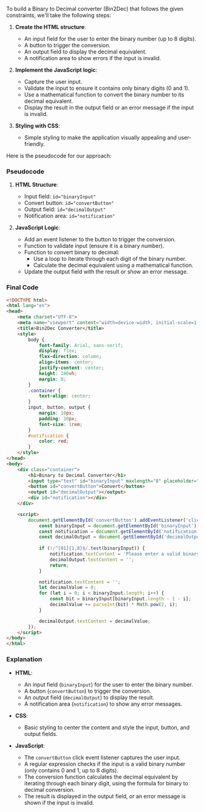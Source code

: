 To build a Binary to Decimal converter (Bin2Dec) that follows the given constraints, we'll take the following steps:

1. **Create the HTML structure**:
    - An input field for the user to enter the binary number (up to 8 digits).
    - A button to trigger the conversion.
    - An output field to display the decimal equivalent.
    - A notification area to show errors if the input is invalid.

2. **Implement the JavaScript logic**:
    - Capture the user input.
    - Validate the input to ensure it contains only binary digits (0 and 1).
    - Use a mathematical function to convert the binary number to its decimal equivalent.
    - Display the result in the output field or an error message if the input is invalid.

3. **Styling with CSS**:
    - Simple styling to make the application visually appealing and user-friendly.

Here is the pseudocode for our approach:

### Pseudocode

1. **HTML Structure**:
    - Input field: `id="binaryInput"`
    - Convert button: `id="convertButton"`
    - Output field: `id="decimalOutput"`
    - Notification area: `id="notification"`

2. **JavaScript Logic**:
    - Add an event listener to the button to trigger the conversion.
    - Function to validate input (ensure it is a binary number).
    - Function to convert binary to decimal:
        - Use a loop to iterate through each digit of the binary number.
        - Calculate the decimal equivalent using a mathematical function.
    - Update the output field with the result or show an error message.

### Final Code

```html
<!DOCTYPE html>
<html lang="en">
<head>
    <meta charset="UTF-8">
    <meta name="viewport" content="width=device-width, initial-scale=1.0">
    <title>Bin2Dec Converter</title>
    <style>
        body {
            font-family: Arial, sans-serif;
            display: flex;
            flex-direction: column;
            align-items: center;
            justify-content: center;
            height: 100vh;
            margin: 0;
        }
        .container {
            text-align: center;
        }
        input, button, output {
            margin: 10px;
            padding: 10px;
            font-size: 1rem;
        }
        #notification {
            color: red;
        }
    </style>
</head>
<body>
    <div class="container">
        <h1>Binary to Decimal Converter</h1>
        <input type="text" id="binaryInput" maxlength="8" placeholder="Enter up to 8 binary digits">
        <button id="convertButton">Convert</button>
        <output id="decimalOutput"></output>
        <div id="notification"></div>
    </div>

    <script>
        document.getElementById('convertButton').addEventListener('click', function() {
            const binaryInput = document.getElementById('binaryInput').value;
            const notification = document.getElementById('notification');
            const decimalOutput = document.getElementById('decimalOutput');
            
            if (!/^[01]{1,8}$/.test(binaryInput)) {
                notification.textContent = 'Please enter a valid binary number (0 or 1) up to 8 digits.';
                decimalOutput.textContent = '';
                return;
            }

            notification.textContent = '';
            let decimalValue = 0;
            for (let i = 0; i < binaryInput.length; i++) {
                const bit = binaryInput[binaryInput.length - 1 - i];
                decimalValue += parseInt(bit) * Math.pow(2, i);
            }

            decimalOutput.textContent = decimalValue;
        });
    </script>
</body>
</html>
```

### Explanation
- **HTML**:
  - An input field (`binaryInput`) for the user to enter the binary number.
  - A button (`convertButton`) to trigger the conversion.
  - An output field (`decimalOutput`) to display the result.
  - A notification area (`notification`) to show any error messages.

- **CSS**:
  - Basic styling to center the content and style the input, button, and output fields.

- **JavaScript**:
  - The `convertButton` click event listener captures the user input.
  - A regular expression checks if the input is a valid binary number (only contains 0 and 1, up to 8 digits).
  - The conversion function calculates the decimal equivalent by iterating through each binary digit, using the formula for binary to decimal conversion.
  - The result is displayed in the output field, or an error message is shown if the input is invalid.

